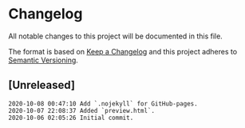 # Changelog

All notable changes to this project will be documented in this file.

The format is based on [Keep a Changelog](http://keepachangelog.com/en/1.0.0/)
and this project adheres to [Semantic Versioning](http://semver.org/spec/v2.0.0.html).

## [Unreleased]

```
2020-10-08 00:47:10 Add `.nojekyll` for GitHub-pages.
2020-10-07 22:08:37 Added `preview.html`.
2020-10-06 02:05:26 Initial commit.
```
